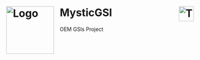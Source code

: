 <h1> 
  <div>
    <a href="https://github.com/MysticGSI">
      <img src="https://avatars.githubusercontent.com/u/201296143?s=200&v=4" alt="Logo" width="128" align="left" style="margin-right: 16px;">
    </a>
    <div>
      MysticGSI
      <a href="https://t.me/mysticgsi">
        <img src="https://upload.wikimedia.org/wikipedia/commons/8/82/Telegram_logo.svg" alt="Telegram" align="right" width="40">
      </a>
    </div>
  </div>
</h1>
<p>
  OEM GSIs Project
</p>
